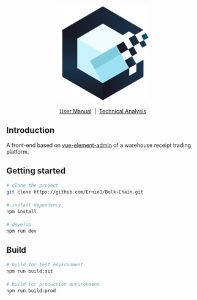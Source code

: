 <p align="center">
  <img width="240" src="src/img/logo.png">
  <p align="center">
    <a href="documents/manual.md">User Manual</a>
    <span>&nbsp;|&nbsp;</span>
    <a href="documents/technic.md">Technical Analysis</a>
  </p>
</p>

## Introduction

A front-end based on [vue-element-admin](http://panjiachen.github.io/vue-element-admin) of a warehouse receipt trading platform.

## Getting started

```bash
# clone the project
git clone https://github.com/Ernie1/Bulk-Chain.git

# install dependency
npm install

# develop
npm run dev
```

## Build

```bash
# build for test environment
npm run build:sit

# build for production environment
npm run build:prod
```
